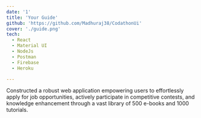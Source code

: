 ```yaml
---
date: '1'
title: 'Your Guide'
github: 'https://github.com/Madhuraj38/CodathonUi'
cover: './guide.png'
tech:
  - React
  - Material UI
  - NodeJs
  - Postman
  - Firebase
  - Heroku

---
```


Constructed a robust web application empowering users to effortlessly apply for job opportunities, actively participate in competitive contests, and knowledge enhancement through a vast library of 500 e-books and 1000 tutorials.
